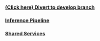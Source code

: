 ### [(Click here) Divert to develop branch](https://github.com/gskpsrikar/text_classifier_on_aws/tree/develop)

### [Inference Pipeline](inference_pipeline/README.md)

### [Shared Services](shared_services/README.md)